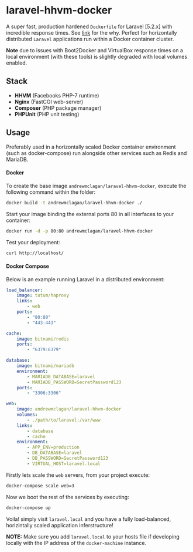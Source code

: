 # laravel-hhvm-docker

A super fast, production hardened `Dockerfile` for Laravel [5.2.x] with incredible response times. See [link](http://goo.gl/Adqu0i) for the why. Perfect for horizontally distributed `Laravel` applications run within a Docker container cluster.

**Note** due to issues with Boot2Docker and VirtualBox response times on a local environment (with these tools) is slightly degraded with local volumes enabled.

## Stack

* **HHVM** (Facebooks PHP-7 runtime)
* **Nginx** (FastCGI web-server)
* **Composer** (PHP package manager)
* **PHPUnit** (PHP unit testing)

## Usage

Preferably used in a horizontally scaled Docker container environment (such as docker-compose) run alongside other services such as Redis and MariaDB.

#### Docker

To create the base image `andrewmclagan/laravel-hhvm-docker`, execute the following command within the folder:

````Bash
docker build -t andrewmclagan/laravel-hhvm-docker ./
````

Start your image binding the external ports 80 in all interfaces to your container:

````Bash
docker run -d -p 80:80 andrewmclagan/laravel-hhvm-docker
````

Test your deployment:

````Bash
curl http://localhost/
````

#### Docker Compose

Below is an example running Laravel in a distributed environment:

````YAML
load_balancer:
    image: tutum/haproxy
    links:
        - web
    ports:
        - "80:80"   
        - "443:443"    

cache:
    image: bitnami/redis
    ports:
        - "6379:6379"        

database:
    image: bitnami/mariadb
    environment:
        - MARIADB_DATABASE=laravel 
        - MARIADB_PASSWORD=SecretPassword123
    ports:
        - "3306:3306"         

web:
    image: andrewmclagan/laravel-hhvm-docker
    volumes:
        - ./path/to/laravel:/var/www
    links:
        - database
        - cache
    environment:
        - APP_ENV=production
        - DB_DATABASE=laravel          
        - DB_PASSWORD=SecretPassword123  
        - VIRTUAL_HOST=laravel.local

````

Firstly lets scale the `web` servers, from your project execute:

````Bash
docker-compose scale web=3
````

Now we boot the rest of the services by executing:

````Bash
docker-compose up
````

Voila! simply visit `laravel.local` and you have a fully load-balanced, horizintally scaled application inferstructure!

**NOTE:** Make sure you add `laravel.local` to your hosts file if developing locally with the IP address of the `docker-machine` instance.
